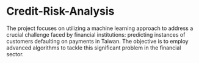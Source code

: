 # Credit-Risk-Analysis
The project focuses on utilizing a machine learning approach to address a crucial challenge faced by financial institutions: predicting instances of customers defaulting on payments in Taiwan. The objective is to employ advanced algorithms to tackle this significant problem in the financial sector.
